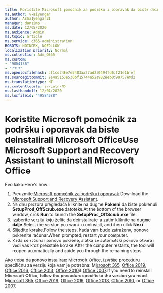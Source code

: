 ```yaml
---
title: Koristite Microsoft pomoćnik za podršku i oporavak da biste deinstalirali Microsoft Office
ms.author: v-aiyengar
author: AshaIyengar21
manager: dansimp
ms.date: 12/05/2020
ms.audience: Admin
ms.topic: article
ms.service: o365-administration
ROBOTS: NOINDEX, NOFOLLOW
localization_priority: Normal
ms.collection: Adm_O365
ms.custom:
- "9004136"
- "7212"
ms.openlocfilehash: df1cd246e7e5483aa27ad250494fd6cf21e1bfef
ms.sourcegitcommit: 2e4a5153e530bf15744a52e982eeb0d99757e9d2
ms.translationtype: MT
ms.contentlocale: sr-Latn-RS
ms.lasthandoff: 12/04/2020
ms.locfileid: "49584088"
---
```

# <a name="use-microsoft-support-and-recovery-assistant-to-uninstall-microsoft-office"></a><span data-ttu-id="90c66-102">Koristite Microsoft pomoćnik za podršku i oporavak da biste deinstalirali Microsoft Office</span><span class="sxs-lookup"><span data-stu-id="90c66-102">Use Microsoft Support and Recovery Assistant to uninstall Microsoft Office</span></span>

<span data-ttu-id="90c66-103">Evo kako:</span><span class="sxs-lookup"><span data-stu-id="90c66-103">Here's how:</span></span>

1. <span data-ttu-id="90c66-104">Preuzmite [Microsoft pomoćnik za podršku i oporavak](https://go.microsoft.com/fwlink/?linkid=2139122).</span><span class="sxs-lookup"><span data-stu-id="90c66-104">Download the [Microsoft Support and Recovery Assistant](https://go.microsoft.com/fwlink/?linkid=2139122).</span></span>
1. <span data-ttu-id="90c66-105">Na dnu prozora pregledača kliknite na dugme **Pokreni** da biste pokrenuli **SetupProd_OffScrub.exe** datoteku.</span><span class="sxs-lookup"><span data-stu-id="90c66-105">At the bottom of the browser window, click **Run** to launch the **SetupProd_OffScrub.exe** file.</span></span>
1. <span data-ttu-id="90c66-106">Izaberite verziju koju želite da deinstalirate, a zatim kliknite na dugme **dalje**.</span><span class="sxs-lookup"><span data-stu-id="90c66-106">Select the version you want to uninstall, and then click **Next**.</span></span>
1. <span data-ttu-id="90c66-107">Slijedite korake.</span><span class="sxs-lookup"><span data-stu-id="90c66-107">Follow the steps.</span></span> <span data-ttu-id="90c66-108">Kada vam bude zatraženo, ponovo pokrenite računar.</span><span class="sxs-lookup"><span data-stu-id="90c66-108">When prompted, restart your computer.</span></span>
1. <span data-ttu-id="90c66-109">Kada se računar ponovo pokrene, alatka se automatski ponovo otvara i vodi vas kroz preostale korake.</span><span class="sxs-lookup"><span data-stu-id="90c66-109">After the computer restarts, the tool will reopen automatically and guide you through the remaining steps.</span></span>

<span data-ttu-id="90c66-110">Ako treba da ponovo instalirate Microsoft Office, izvršite proceduru specifičnu za verziju koja vam je potrebna: M[icrosoft 365](https://go.microsoft.com/fwlink/?linkid=2138843), [Office 2019](https://go.microsoft.com/fwlink/?linkid=2138843), [Office 2016](https://go.microsoft.com/fwlink/?linkid=2138919), [Office 2013](https://go.microsoft.com/fwlink/?linkid=2138919), [Office 2010](https://go.microsoft.com/fwlink/?linkid=2139237)ili [Office 2007](https://go.microsoft.com/fwlink/?linkid=2138644).</span><span class="sxs-lookup"><span data-stu-id="90c66-110">If you need to reinstall Microsoft Office, follow the procedure specific to the version you need: M[icrosoft 365](https://go.microsoft.com/fwlink/?linkid=2138843), [Office 2019](https://go.microsoft.com/fwlink/?linkid=2138843), [Office 2016](https://go.microsoft.com/fwlink/?linkid=2138919), [Office 2013](https://go.microsoft.com/fwlink/?linkid=2138919), [Office 2010](https://go.microsoft.com/fwlink/?linkid=2139237), or [Office 2007](https://go.microsoft.com/fwlink/?linkid=2138644).</span></span>